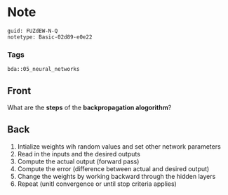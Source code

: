 # Note
```
guid: FUZdEW-N-Q
notetype: Basic-02d89-e0e22
```

### Tags
```
bda::05_neural_networks
```

## Front
What are the <b>steps</b> of the <b>backpropagation alogorithm</b>?

## Back
<ol>
  <li>Intialize weights wih random values and set other network
  parameters
  <li>Read in the inputs and the desired outputs
  <li>Compute the actual output (forward pass)
  <li>Compute the error (difference between actual and desired
  output)
  <li>Change the weights by working backward through the hidden
  layers
  <li>Repeat (unitl convergence or until stop criteria applies)
</ol>
